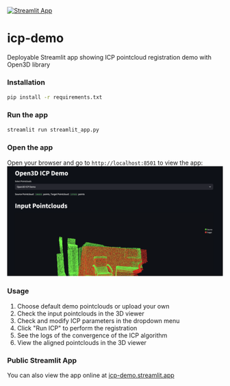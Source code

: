 [![Streamlit App](https://static.streamlit.io/badges/streamlit_badge_black_white.svg)](https://icp-demo.streamlit.app)

# icp-demo
Deployable Streamlit app showing ICP pointcloud registration demo with Open3D library

### Installation
```bash
pip install -r requirements.txt
```
### Run the app
```bash
streamlit run streamlit_app.py
```
### Open the app
Open your browser and go to `http://localhost:8501` to view the app:
![App Screenshot](screenshot.png)

### Usage
1. Choose default demo pointclouds or upload your own
2. Check the input pointclouds in the 3D viewer
3. Check and modify ICP parameters in the dropdown menu
4. Click "Run ICP" to perform the registration
5. See the logs of the convergence of the ICP algorithm
6. View the aligned pointclouds in the 3D viewer

### Public Streamlit App
You can also view the app online at [icp-demo.streamlit.app](https://icp-demo.streamlit.app)